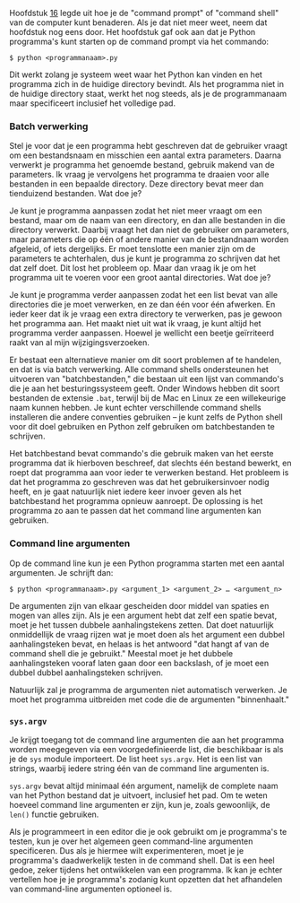 Hoofdstuk
<a href="#ch:operatingsystem" data-reference-type="ref" data-reference="ch:operatingsystem">16</a>
legde uit hoe je de "command prompt" of "command shell" van de computer
kunt benaderen. Als je dat niet meer weet, neem dat hoofdstuk nog eens
door. Het hoofdstuk gaf ook aan dat je Python programma's kunt starten
op de command prompt via het commando:

```console?lang=bash&prompt=$
$ python <programmanaam>.py
```

Dit werkt zolang je systeem weet waar het Python kan vinden en het
programma zich in de huidige directory bevindt. Als het programma niet
in de huidige directory staat, werkt het nog steeds, als je de
programmanaam maar specificeert inclusief het volledige pad.

### Batch verwerking

Stel je voor dat je een programma hebt geschreven dat de gebruiker
vraagt om een bestandsnaam en misschien een aantal extra parameters.
Daarna verwerkt je programma het genoemde bestand, gebruik makend van de
parameters. Ik vraag je vervolgens het programma te draaien voor alle
bestanden in een bepaalde directory. Deze directory bevat meer dan
tienduizend bestanden. Wat doe je?

Je kunt je programma aanpassen zodat het niet meer vraagt om een
bestand, maar om de naam van een directory, en dan alle bestanden in die
directory verwerkt. Daarbij vraagt het dan niet de gebruiker om
parameters, maar parameters die op één of andere manier van de
bestandnaam worden afgeleid, of iets dergelijks. Er moet tenslotte een
manier zijn om de parameters te achterhalen, dus je kunt je programma zo
schrijven dat het dat zelf doet. Dit lost het probleem op. Maar dan
vraag ik je om het programma uit te voeren voor een groot aantal
directories. Wat doe je?

Je kunt je programma verder aanpassen zodat het een list bevat van alle
directories die je moet verwerken, en ze dan één voor één afwerken. En
ieder keer dat ik je vraag een extra directory te verwerken, pas je
gewoon het programma aan. Het maakt niet uit wat ik vraag, je kunt
altijd het programma verder aanpassen. Hoewel je wellicht een beetje
geïrriteerd raakt van al mijn wijzigingsverzoeken.

Er bestaat een alternatieve manier om dit soort problemen af te
handelen, en dat is via batch verwerking. Alle command shells
ondersteunen het uitvoeren van "batchbestanden," die bestaan uit een
lijst van commando's die je aan het besturingssysteem geeft. Onder
Windows hebben dit soort bestanden de extensie `.bat`, terwijl bij de
Mac en Linux ze een willekeurige naam kunnen hebben. Je kunt echter
verschillende command shells installeren die andere conventies gebruiken
– je kunt zelfs de Python shell voor dit doel gebruiken en Python zelf
gebruiken om batchbestanden te schrijven.

Het batchbestand bevat commando's die gebruik maken van het eerste
programma dat ik hierboven beschreef, dat slechts één bestand bewerkt,
en roept dat programma aan voor ieder te verwerken bestand. Het probleem
is dat het programma zo geschreven was dat het gebruikersinvoer nodig
heeft, en je gaat natuurlijk niet iedere keer invoer geven als het
batchbestand het programma opnieuw aanroept. De oplossing is het
programma zo aan te passen dat het command line argumenten kan
gebruiken.

### Command line argumenten

Op de command line kun je een Python programma starten met een aantal
argumenten. Je schrijft dan:

```console?lang=bash&prompt=$
$ python <programmanaam>.py <argument_1> <argument_2> … <argument_n>
```

De argumenten zijn van elkaar gescheiden door middel van spaties en
mogen van alles zijn. Als je een argument hebt dat zelf een spatie
bevat, moet je het tussen dubbele aanhalingstekens zetten. Dat doet
natuurlijk onmiddellijk de vraag rijzen wat je moet doen als het
argument een dubbel aanhalingsteken bevat, en helaas is het antwoord
"dat hangt af van de command shell die je gebruikt." Meestal moet je het
dubbele aanhalingsteken vooraf laten gaan door een backslash, of je moet
een dubbel dubbel aanhalingsteken schrijven.

Natuurlijk zal je programma de argumenten niet automatisch verwerken. Je
moet het programma uitbreiden met code die de argumenten "binnenhaalt."

### `sys.argv`

Je krijgt toegang tot de command line argumenten die aan het programma
worden meegegeven via een voorgedefinieerde list, die beschikbaar is als
je de `sys` module importeert. De list heet `sys.argv`. Het is een list
van strings, waarbij iedere string één van de command line argumenten
is.

`sys.argv` bevat altijd minimaal één argument, namelijk de complete naam
van het Python bestand dat je uitvoert, inclusief het pad. Om te weten
hoeveel command line argumenten er zijn, kun je, zoals gewoonlijk, de
`len()` functie gebruiken.

Als je programmeert in een editor die je ook gebruikt om je programma's
te testen, kun je over het algemeen geen command-line argumenten
specificeren. Dus als je hiermee wilt experimenteren, moet je je
programma's daadwerkelijk testen in de command shell. Dat is een heel
gedoe, zeker tijdens het ontwikkelen van een programma. Ik kan je echter
vertellen hoe je je programma's zodanig kunt opzetten dat het afhandelen
van command-line argumenten optioneel is.
